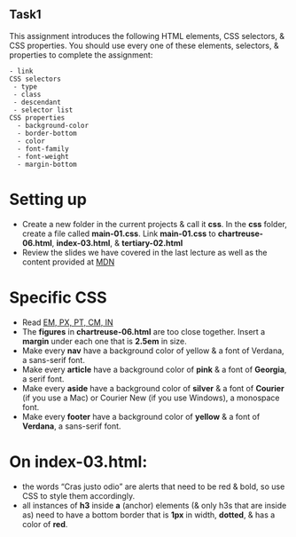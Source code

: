 ## Task1

This assignment introduces the following HTML elements, CSS selectors, & CSS properties. You should use every one of these elements, selectors, & properties to complete the assignment:

```
- link
CSS selectors
 - type
 - class
 - descendant
 - selector list
CSS properties
  - background-color
  - border-bottom
  - color
  - font-family
  - font-weight
  - margin-bottom
```

# Setting up

- Create a new folder in the current projects & call it **css**. In the **css** folder, create a file called **main-01.css**.
Link **main-01.css** to **chartreuse-06.html**, **index-03.html**, & **tertiary-02.html**
- Review the slides we have covered in the last lecture as well as the content provided at [MDN](https://developer.mozilla.org/en-US/docs/Learn/CSS/Building_blocks/The_box_model)

# Specific CSS

  - Read [EM, PX, PT, CM, IN](https://www.w3.org/Style/Examples/007/units.de.html#units)
  - The **figures** in **chartreuse-06.html** are too close together. Insert a **margin** under each one that is **2.5em** in size.
  - Make every **nav** have a background color of yellow & a font of Verdana, a sans-serif font.
  - Make every **article** have a background color of **pink** & a font of **Georgia**, a serif font.
  - Make every **aside** have a background color of **silver** & a font of **Courier** (if you use a Mac) or Courier New (if you use Windows), a monospace font.
  - Make every **footer** have a background color of **yellow** & a font of **Verdana**, a sans-serif font.

# On index-03.html:

  - the words “Cras justo odio” are alerts that need to be red & bold, so use CSS to style them accordingly.
  - all instances of **h3** inside **a** (anchor) elements (& only h3s that are inside as) need to have a bottom border that is **1px** in width, **dotted**, & has a color of **red**.

